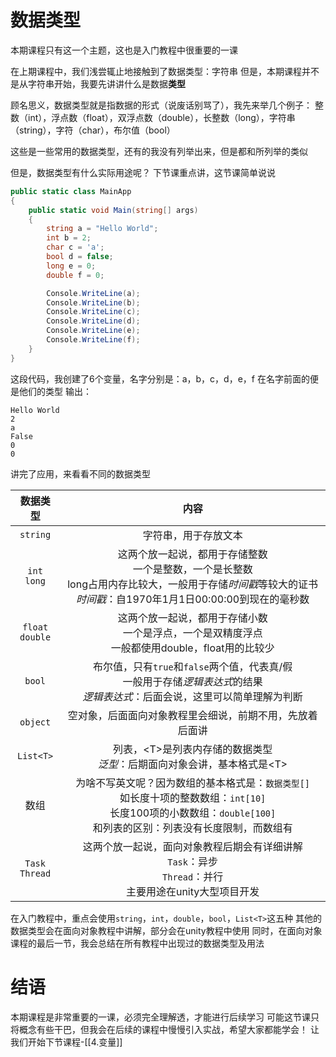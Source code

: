 # 数据类型

本期课程只有这一个主题，这也是入门教程中很重要的一课

在上期课程中，我们浅尝辄止地接触到了数据类型：字符串
但是，本期课程并不是从字符串开始，我要先讲讲什么是数据**类型**

顾名思义，数据类型就是指数据的形式（说废话别骂了），我先来举几个例子：
整数（int），浮点数（float），双浮点数（double），长整数（long），字符串（string），字符（char），布尔值（bool）

这些是一些常用的数据类型，还有的我没有列举出来，但是都和所列举的类似

但是，数据类型有什么实际用途呢？
下节课重点讲，这节课简单说说
```csharp
public static class MainApp  
{  
    public static void Main(string[] args)  
    {        
	    string a = "Hello World";  
        int b = 2;  
        char c = 'a';  
        bool d = false;  
        long e = 0;  
        double f = 0;  

        Console.WriteLine(a);  
        Console.WriteLine(b);  
        Console.WriteLine(c);  
        Console.WriteLine(d);  
        Console.WriteLine(e);  
        Console.WriteLine(f);  
    }
}
```
这段代码，我创建了6个变量，名字分别是：a，b，c，d，e，f
在名字前面的便是他们的类型
输出：
```output
Hello World
2
a
False
0
0
```

讲完了应用，来看看不同的数据类型

|        数据类型         |                                                    内容                                                    |
| :-----------------: | :------------------------------------------------------------------------------------------------------: |
|      `string`       |                                                字符串，用于存放文本                                                |
|   `int`<br>`long`   |   这两个放一起说，都用于存储整数<br>一个是整数，一个是长整数<br>long占用内存比较大，一般用于存储*时间戳*等较大的证书<br>*时间戳*：自1970年1月1日00:00:00到现在的毫秒数    |
| `float`<br>`double` |                       这两个放一起说，都用于存储小数<br>一个是浮点，一个是双精度浮点<br>一般都使用double，float用的比较少                        |
|       `bool`        |              布尔值，只有`true`和`false`两个值，代表真/假<br>一般用于存储*逻辑表达式*的结果<br>*逻辑表达式*：后面会说，这里可以简单理解为判断               |
|      `object`       |                                       空对象，后面面向对象教程里会细说，前期不用，先放着后面讲                                       |
|      `List<T>`      |                              列表，\<T>是列表内存储的数据类型<br>*泛型*：后期面向对象会讲，基本格式是\<T>                               |
|         数组          | 为啥不写英文呢？因为数组的基本格式是：`数据类型[]`<br>如长度十项的整数数组：`int[10]`<br>长度100项的小数数组：`double[100]`<br>和列表的区别：列表没有长度限制，而数组有 |
| `Task`<br>`Thread`  |                  这两个放一起说，面向对象教程后期会有详细讲解<br>`Task`：异步<br>`Thread`：并行<br>主要用途在unity大型项目开发                  |
在入门教程中，重点会使用`string`，`int`，`double`，`bool`，`List<T>`这五种
其他的数据类型会在面向对象教程中讲解，部分会在unity教程中使用
同时，在面向对象课程的最后一节，我会总结在所有教程中出现过的数据类型及用法

# 结语
本期课程是非常重要的一课，必须完全理解透，才能进行后续学习
可能这节课只将概念有些干巴，但我会在后续的课程中慢慢引入实战，希望大家都能学会！
让我们开始下节课程-[[4.变量]]